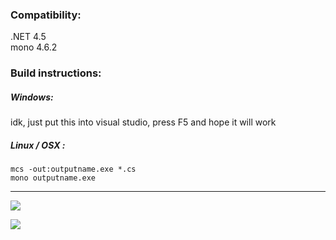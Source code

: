### Compatibility:

.NET 4.5  
mono 4.6.2

### Build instructions:

##### Windows:
idk, just put this into visual studio, press F5 and hope it will work

##### Linux / OSX :
`mcs -out:outputname.exe *.cs `  
`mono outputname.exe`

---

![](http://i.imgur.com/erEYiBO.gif)

![](http://i.imgur.com/Bb5fr7J.gif)
